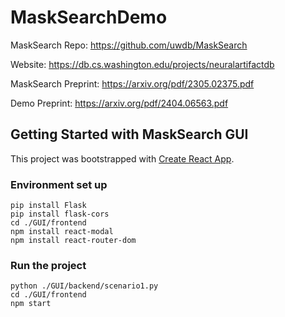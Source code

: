 # MaskSearchDemo

MaskSearch Repo: https://github.com/uwdb/MaskSearch

Website: https://db.cs.washington.edu/projects/neuralartifactdb

MaskSearch Preprint: https://arxiv.org/pdf/2305.02375.pdf

Demo Preprint: https://arxiv.org/pdf/2404.06563.pdf


## Getting Started with MaskSearch GUI

This project was bootstrapped with [Create React App](https://github.com/facebook/create-react-app).


### Environment set up

```
pip install Flask
pip install flask-cors
cd ./GUI/frontend
npm install react-modal
npm install react-router-dom
```

### Run the project

```
python ./GUI/backend/scenario1.py
cd ./GUI/frontend
npm start
```

